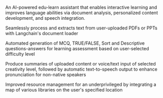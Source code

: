 An AI-powered edu-learn assistant that enables interactive learning and improves language abilities via document analysis, personalized content development, and speech integration.

Seamlessly process and extracts text from user-uploaded PDFs or PPTs with Langchain's document loader

Automated generation of MCQ, TRUE/FALSE, Sort and Descriptive questions-answers for learning assessment based on user-selected difficulty level

Produce summaries of uploaded content or voice/text input of selected creativity level, followed by automatic text-to-speech output to enhance pronunciation for non-native speakers

Improved resource management for an underprivileged by integrating a map of various libraries on the user's specified location
